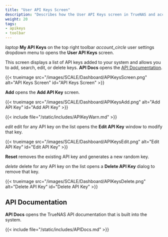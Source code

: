 ```yaml
---
title: "User API Keys Screen"
description: "Describes how the User API Keys screen in TrueNAS and access API Documentation"
weight: 20
tags:
- apikeys
- toolbar
---
```


<i class="material-icons" aria-hidden="true" title="laptop" style="vertical-align: top;">laptop</i> **My API Keys** on the top right toolbar <i class="material-icons" aria-hidden="true">account_circle</i> user settings dropdown menu to opens the **User API Keys** screen.

This screen displays a list of API keys added to your system and allows you to add, search, edit, or delete keys.
**API Docs** opens the [API Documentation](#api-documentation).

{{< trueimage src="/images/SCALE/Dashboard/APIKeysScreen.png" alt="API Keys Screen" id="API Keys Screen" >}}

**Add** opens the **Add API Key** screen.

{{< trueimage src="/images/SCALE/Dashboard/APIKeysAdd.png" alt="Add API Key" id="Add API Key" >}}

{{< include file="/static/includes/APIKeyWarn.md" >}}

<i class="material-icons" aria-hidden="true" title="Edit">edit</i> edit for any API key on the list opens the **Edit API Key** window to modify that key.

{{< trueimage src="/images/SCALE/Dashboard/APIKeysEdit.png" alt="Edit API Key" id="Edit API Key" >}}

**Reset** removes the existing API key and generates a new random key.

<i class="material-icons" aria-hidden="true" title="Delete">delete</i> delete for any API key on the list opens a **Delete API Key** dialog to remove that key.

{{< trueimage src="/images/SCALE/Dashboard/APIKeysDelete.png" alt="Delete API Key" id="Delete API Key" >}}

## API Documentation

**API Docs** opens the TrueNAS API documentation that is built into the system.

{{< include file="/static/includes/APIDocs.md" >}}
